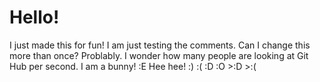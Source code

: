 # Hello! 
I just made this for fun!
I am just testing the comments.
Can I change this more than once?
Problably.
I wonder how many people are looking at Git Hub per second.
I am a bunny! :E
Hee hee! :) :( :D :O >:D >:(

